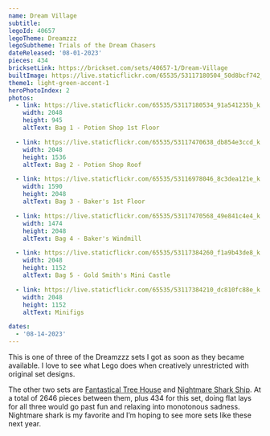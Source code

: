 ```yaml
---
name: Dream Village
subtitle:
legoId: 40657
legoTheme: Dreamzzz
legoSubtheme: Trials of the Dream Chasers
dateReleased: '08-01-2023'
pieces: 434
bricksetLink: https://brickset.com/sets/40657-1/Dream-Village
builtImage: https://live.staticflickr.com/65535/53117180504_50d8bcf742_k.jpg
theme1: light-green-accent-1
heroPhotoIndex: 2
photos:
  - link: https://live.staticflickr.com/65535/53117180534_91a541235b_k.jpg
    width: 2048
    height: 945
    altText: Bag 1 - Potion Shop 1st Floor

  - link: https://live.staticflickr.com/65535/53117470638_db854e3ccd_k.jpg
    width: 2048
    height: 1536
    altText: Bag 2 - Potion Shop Roof

  - link: https://live.staticflickr.com/65535/53116978046_8c3dea121e_k.jpg
    width: 1590
    height: 2048
    altText: Bag 3 - Baker's 1st Floor

  - link: https://live.staticflickr.com/65535/53117470568_49e841c4e4_k.jpg
    width: 1474
    height: 2048
    altText: Bag 4 - Baker's Windmill

  - link: https://live.staticflickr.com/65535/53117384260_f1a9b43de8_k.jpg
    width: 2048
    height: 1152
    altText: Bag 5 - Gold Smith's Mini Castle

  - link: https://live.staticflickr.com/65535/53117384210_dc810fc88e_k.jpg
    width: 2048
    height: 1152
    altText: Minifigs

dates:
  - '08-14-2023'
---
```


This is one of three of the Dreamzzz sets I got as soon as they became available.
I love to see what Lego does when creatively unrestricted with original set designs.

The other two sets are [Fantastical Tree House](https://brickset.com/sets/71461-1/Fantastical-Tree-House) and [Nightmare Shark Ship](https://brickset.com/sets/71469-1/Nightmare-Shark-Ship).
At a total of 2646 pieces between them, plus 434 for this set, doing flat lays for all three would go past fun and relaxing into monotonous sadness.
Nightmare shark is my favorite and I’m hoping to see more sets like these next year.
